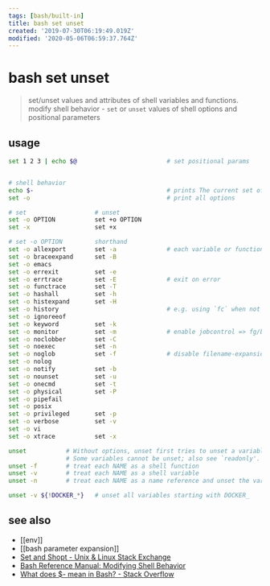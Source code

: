 ```yaml
---
tags: [bash/built-in]
title: bash set unset
created: '2019-07-30T06:19:49.019Z'
modified: '2020-05-06T06:59:37.764Z'
---
```


# bash set unset
> set/unset values and attributes of shell variables and functions.
> modify shell behavior - `set` or `unset` values of shell options and positional parameters

## usage
```sh
set 1 2 3 | echo $@                         # set positional params


# shell behavior
echo $-                                     # prints The current set of options in your current shell
set -o                                      # print all options

# set                   # unset
set -o OPTION           set +o OPTION
set -x                  set +x

# set -o OPTION         shorthand
set -o allexport        set -a              # each variable or function that is created/modified is given export-attribute and marked for export to the environment of subsequent commands. 
set -o braceexpand      set -B
set -o emacs
set -o errexit          set -e
set -o errtrace         set -E              # exit on error
set -o functrace        set -T
set -o hashall          set -h
set -o histexpand       set -H
set -o history                              # e.g. using `fc` when not sourcing script 
set -o ignoreeof
set -o keyword          set -k
set -o monitor          set -m              # enable jobcontrol => fg/bg
set -o noclobber        set -C
set -o noexec           set -n
set -o noglob           set -f              # disable filename-expansion "globbing"
set -o nolog
set -o notify           set -b
set -o nounset          set -u
set -o onecmd           set -t
set -o physical         set -P
set -o pipefail
set -o posix
set -o privileged       set -p
set -o verbose          set -v
set -o vi
set -o xtrace           set -x

unset           # Without options, unset first tries to unset a variable, and if that fails,tries to unset a function
                # Some variables cannot be unset; also see `readonly'.
unset -f        # treat each NAME as a shell function
unset -v        # treat each NAME as a shell variable
unset -n        # treat each NAME as a name reference and unset the variable itself rather than the variable it references

unset -v ${!DOCKER_*}   # unset all variables starting with DOCKER_
```

## see also
- [[env]]
- [[bash parameter expansion]]
- [Set and Shopt - Unix & Linux Stack Exchange](https://unix.stackexchange.com/a/425642/193945)
- [Bash Reference Manual: Modifying Shell Behavior](https://www.gnu.org/software/bash/manual/html_node/Modifying-Shell-Behavior.html)
- [What does $- mean in Bash? - Stack Overflow](https://stackoverflow.com/a/42757277/2087704)
